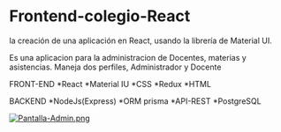 # Frontend-colegio-React
la creación de una aplicación en React, usando la librería de Material UI.

Es una aplicacion para la administracion de Docentes, materias y asistencias.
Maneja dos perfiles, Administrador y Docente

FRONT-END
*React
*Material IU
*CSS
*Redux
*HTML

BACKEND
*NodeJs(Express)
*ORM prisma
*API-REST
*PostgreSQL

[![Pantalla-Admin.png](https://i.postimg.cc/zBtDRytf/Pantalla-Admin.png)](https://postimg.cc/JDXCfzWw)
